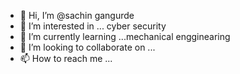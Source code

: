 - 👋 Hi, I’m @sachin gangurde
- 👀 I’m interested in ... cyber security
- 🌱 I’m currently learning ...mechanical engginearing
- 💞️ I’m looking to collaborate on ...
- 📫 How to reach me ...

<!---
SonuGangurde/SonuGangurde is a ✨ special ✨ repository because its `README.md` (this file) appears on your GitHub profile.
You can click the Preview link to take a look at your changes.
--->
